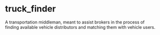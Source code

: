 # truck_finder
A transportation middleman, meant to assist brokers in the process of finding available vehicle distributors and matching them with vehicle users.
